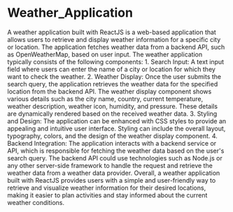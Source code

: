 # Weather_Application
 A weather application built with ReactJS is a web-based application that allows users to retrieve and display weather information for a specific city or location. The application fetches weather data from a backend API, such as OpenWeatherMap, based on user input.  The weather application typically consists of the following components:  1. Search Input: A text input field where users can enter the name of a city or location for which they want to check the weather.  2. Weather Display: Once the user submits the search query, the application retrieves the weather data for the specified location from the backend API. The weather display component shows various details such as the city name, country, current temperature, weather description, weather icon, humidity, and pressure. These details are dynamically rendered based on the received weather data.  3. Styling and Design: The application can be enhanced with CSS styles to provide an appealing and intuitive user interface. Styling can include the overall layout, typography, colors, and the design of the weather display component.  4. Backend Integration: The application interacts with a backend service or API, which is responsible for fetching the weather data based on the user's search query. The backend API could use technologies such as Node.js or any other server-side framework to handle the request and retrieve the weather data from a weather data provider.  Overall, a weather application built with ReactJS provides users with a simple and user-friendly way to retrieve and visualize weather information for their desired locations, making it easier to plan activities and stay informed about the current weather conditions.
